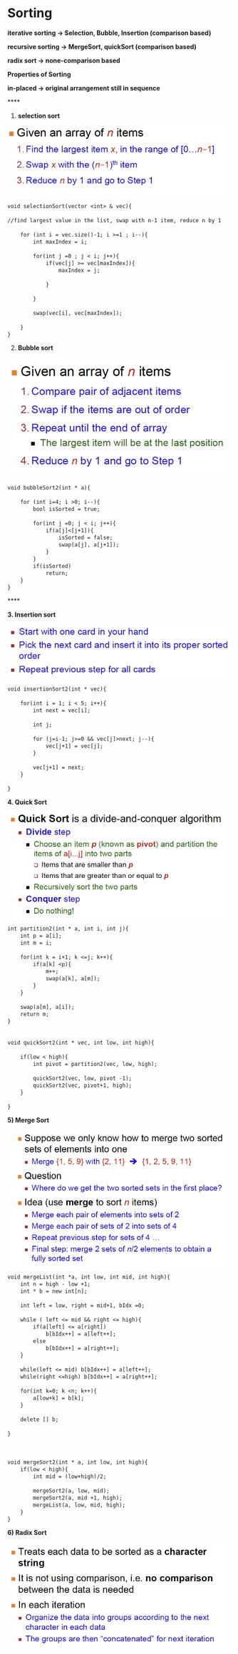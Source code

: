 # Sorting

**iterative sorting -&gt; Selection, Bubble, Insertion \(comparison based\)**

**recursive sorting -&gt; MergeSort, quickSort \(comparison based\)**

**radix sort -&gt; none-comparison based** 

**Properties of Sorting**

**in-placed -&gt; original arrangement still in sequence**

\*\*\*\*

1. **selection sort** 

![](../../.gitbook/assets/image%20%2871%29.png)

```text
void selectionSort(vector <int> & vec){

//find largest value in the list, swap with n-1 item, reduce n by 1 

	for (int i = vec.size()-1; i >=1 ; i--){
		int maxIndex = i;

		for(int j =0 ; j < i; j++){
			if(vec[j] >= vec[maxIndex]){
				maxIndex = j;
				
			}

		}

		swap(vec[i], vec[maxIndex]);

	}
}
```

2. **Bubble sort** 

![](../../.gitbook/assets/image%20%2844%29.png)

```text
void bubbleSort2(int * a){

	for (int i=4; i >0; i--){
		bool isSorted = true;

		for(int j =0; j < i; j++){
			if(a[j]<[j+1]){
				isSorted = false;
				swap(a[j], a[j+1]);
			}
		}
		if(isSorted)
			return;
	}
}
```

\*\*\*\*

**3. Insertion sort**

![](../../.gitbook/assets/image%20%2899%29.png)

```text
void insertionSort2(int * vec){

	for(int i = 1; i < 5; i++){
		int next = vec[i];

		int j;

		for (j=i-1; j>=0 && vec[j]>next; j--){
			vec[j+1] = vec[j];
		}

		vec[j+1] = next;
	}

}
```

**4. Quick Sort** 

![](../../.gitbook/assets/image%20%2859%29.png)

```text
int partition2(int * a, int i, int j){
	int p = a[i];
	int m = i;

	for(int k = i+1; k <=j; k++){
		if(a[k] <p){
			m++;
			swap(a[k], a[m]);
		}
	}

	swap(a[m], a[i]);
	return m;
}


void quickSort2(int * vec, int low, int high){

	if(low < high){
		int pivot = partition2(vec, low, high);

		quickSort2(vec, low, pivot -1);
		quickSort2(vec, pivot+1, high);
	}

}
```

**5\) Merge Sort**

![](../../.gitbook/assets/image%20%28114%29.png)

```text
void mergeList(int *a, int low, int mid, int high){
	int n = high - low +1;
	int * b = new int[n];

	int left = low, right = mid+1, bIdx =0;

	while ( left <= mid && right <= high){
		if(a[left] <= a[right])
			b[bIdx++] = a[left++];
		else
			b[bIdx++] = a[right++];
	}

	while(left <= mid) b[bIdx++] = a[left++];
	while(right <=high) b[bIdx++] = a[right++];

	for(int k=0; k <n; k++){
		a[low+k] = b[k];
	}

	delete [] b;

}



void mergeSort2(int * a, int low, int high){
	if(low < high){
		int mid = (low+high)/2;

		mergeSort2(a, low, mid);
		mergeSort2(a, mid +1, high);
		mergeList(a, low, mid, high);
	}
}
```

**6\) Radix Sort** 

![](../../.gitbook/assets/image%20%2879%29.png)

